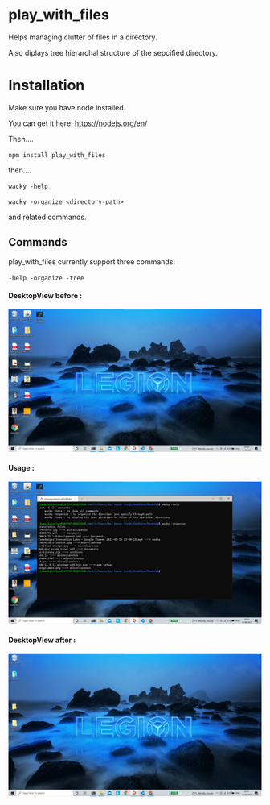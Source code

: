 # play_with_files
Helps managing clutter of files in a directory.

Also diplays tree hierarchal structure of the sepcified directory.

# Installation

Make sure you have node installed.

You can get it here:
 https://nodejs.org/en/

Then....

 `npm install play_with_files`

then....


 `wacky -help`
 
 `wacky -organize <directory-path> `
 
 and related commands.

## Commands
play_with_files currently support three commands:

` -help
  -organize
  -tree
  `
 
 
 #### DesktopView before : 
 <img src = "images/before.png" alt= "before">
 
 #### Usage :
 <img src = "images/usage.png" alt= "use">
 
 #### DesktopView after :
  <img src = "images/after.png" alt= "use">
